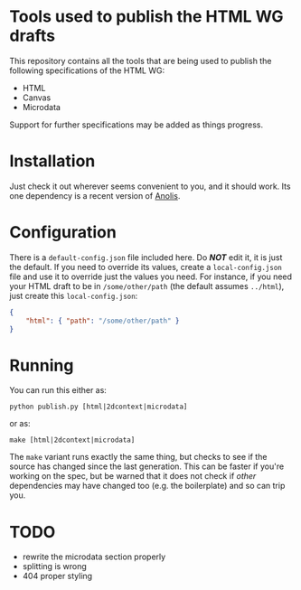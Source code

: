 Tools used to publish the HTML WG drafts
========================================

This repository contains all the tools that are being used to publish
the following specifications of the HTML WG:

* HTML
* Canvas
* Microdata

Support for further specifications may be added as things progress.

Installation
============

Just check it out wherever seems convenient to you, and it should work. Its
one dependency is a recent version of [Anolis](https://bitbucket.org/ms2ger/anolis/).

Configuration
=============

There is a `default-config.json` file included here. Do ***NOT*** edit it, it
is just the default. If you need to override its values, create a `local-config.json`
file and use it to override just the values you need. For instance, if you
need your HTML draft to be in `/some/other/path` (the default assumes `../html`), just
create this `local-config.json`:

```json
{
    "html": { "path": "/some/other/path" }
}
```

Running
=======

You can run this either as:

    python publish.py [html|2dcontext|microdata]

or as:

    make [html|2dcontext|microdata]

The `make` variant runs exactly the same thing, but checks to see if the source has changed
since the last generation. This can be faster if you're working on the spec, but be warned
that it does not check if _other_ dependencies may have changed too (e.g. the boilerplate)
and so can trip you.

TODO
====

* rewrite the microdata section properly
* splitting is wrong
* 404 proper styling
